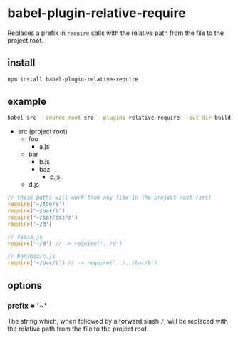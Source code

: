 # babel-plugin-relative-require

Replaces a prefix in `require` calls with the relative path from the file to the project root.

## install

```sh
npm install babel-plugin-relative-require
```

## example

```sh
babel src --source-root src --plugins relative-require --out-dir build
```

- src (project root)
  - foo
    - a.js
  - bar
    - b.js
    - baz
      - c.js
  - d.js

```js
// these paths will work from any file in the project root (src)
require('~/foo/a')
require('~/bar/b')
require('~/bar/baz/c')
require('~/d')

// foo/a.js
require('~/d') // -> require('../d')

// bar/baz/c.js
require('~/bar/b') // -> require('../../bar/b')
```

## options

### prefix = '~'

The string which, when followed by a forward slash `/`, will be replaced with the relative path from the file to the project root.
